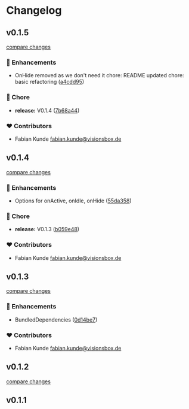 # Changelog


## v0.1.5

[compare changes](https://github.com/VISIONSBOX/nuxt-screensaver/compare/v0.1.4...v0.1.5)

### 🚀 Enhancements

- OnHide removed as we don't need it chore: README updated chore: basic refactoring ([a4cdd95](https://github.com/VISIONSBOX/nuxt-screensaver/commit/a4cdd95))

### 🏡 Chore

- **release:** V0.1.4 ([7b68a44](https://github.com/VISIONSBOX/nuxt-screensaver/commit/7b68a44))

### ❤️ Contributors

- Fabian Kunde <fabian.kunde@visionsbox.de>

## v0.1.4

[compare changes](https://github.com/VISIONSBOX/nuxt-screensaver/compare/v0.1.3...v0.1.4)

### 🚀 Enhancements

- Options for onActive, onIdle, onHide ([55da358](https://github.com/VISIONSBOX/nuxt-screensaver/commit/55da358))

### 🏡 Chore

- **release:** V0.1.3 ([b059e48](https://github.com/VISIONSBOX/nuxt-screensaver/commit/b059e48))

### ❤️ Contributors

- Fabian Kunde <fabian.kunde@visionsbox.de>

## v0.1.3

[compare changes](https://github.com/VISIONSBOX/nuxt-screensaver/compare/v0.1.2...v0.1.3)

### 🚀 Enhancements

- BundledDependencies ([0d14be7](https://github.com/VISIONSBOX/nuxt-screensaver/commit/0d14be7))

### ❤️ Contributors

- Fabian Kunde <fabian.kunde@visionsbox.de>

## v0.1.2

[compare changes](https://github.com/VISIONSBOX/nuxt-screensaver/compare/v0.1.1...v0.1.2)

## v0.1.1

